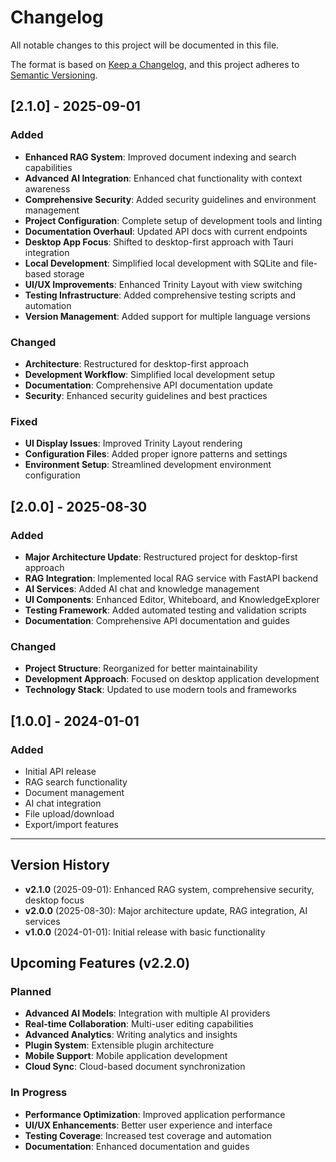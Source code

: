 # Changelog

All notable changes to this project will be documented in this file.

The format is based on [Keep a Changelog](https://keepachangelog.com/en/1.0.0/),
and this project adheres to [Semantic Versioning](https://semver.org/spec/v2.0.0.html).

## [2.1.0] - 2025-09-01

### Added
- **Enhanced RAG System**: Improved document indexing and search capabilities
- **Advanced AI Integration**: Enhanced chat functionality with context awareness
- **Comprehensive Security**: Added security guidelines and environment management
- **Project Configuration**: Complete setup of development tools and linting
- **Documentation Overhaul**: Updated API docs with current endpoints
- **Desktop App Focus**: Shifted to desktop-first approach with Tauri integration
- **Local Development**: Simplified local development with SQLite and file-based storage
- **UI/UX Improvements**: Enhanced Trinity Layout with view switching
- **Testing Infrastructure**: Added comprehensive testing scripts and automation
- **Version Management**: Added support for multiple language versions

### Changed
- **Architecture**: Restructured for desktop-first approach
- **Development Workflow**: Simplified local development setup
- **Documentation**: Comprehensive API documentation update
- **Security**: Enhanced security guidelines and best practices

### Fixed
- **UI Display Issues**: Improved Trinity Layout rendering
- **Configuration Files**: Added proper ignore patterns and settings
- **Environment Setup**: Streamlined development environment configuration

## [2.0.0] - 2025-08-30

### Added
- **Major Architecture Update**: Restructured project for desktop-first approach
- **RAG Integration**: Implemented local RAG service with FastAPI backend
- **AI Services**: Added AI chat and knowledge management
- **UI Components**: Enhanced Editor, Whiteboard, and KnowledgeExplorer
- **Testing Framework**: Added automated testing and validation scripts
- **Documentation**: Comprehensive API documentation and guides

### Changed
- **Project Structure**: Reorganized for better maintainability
- **Development Approach**: Focused on desktop application development
- **Technology Stack**: Updated to use modern tools and frameworks

## [1.0.0] - 2024-01-01

### Added
- Initial API release
- RAG search functionality
- Document management
- AI chat integration
- File upload/download
- Export/import features

---

## Version History

- **v2.1.0** (2025-09-01): Enhanced RAG system, comprehensive security, desktop focus
- **v2.0.0** (2025-08-30): Major architecture update, RAG integration, AI services
- **v1.0.0** (2024-01-01): Initial release with basic functionality

## Upcoming Features (v2.2.0)

### Planned
- **Advanced AI Models**: Integration with multiple AI providers
- **Real-time Collaboration**: Multi-user editing capabilities
- **Advanced Analytics**: Writing analytics and insights
- **Plugin System**: Extensible plugin architecture
- **Mobile Support**: Mobile application development
- **Cloud Sync**: Cloud-based document synchronization

### In Progress
- **Performance Optimization**: Improved application performance
- **UI/UX Enhancements**: Better user experience and interface
- **Testing Coverage**: Increased test coverage and automation
- **Documentation**: Enhanced documentation and guides
